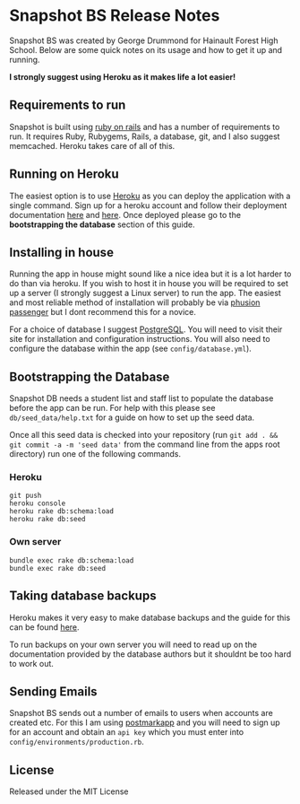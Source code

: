 # Snapshot BS Release Notes

Snapshot BS was created by George Drummond for Hainault Forest High School. Below are some quick notes on its usage and how to get it up and running.

**I strongly suggest using Heroku as it makes life a lot easier!**

## Requirements to run

Snapshot is built using [ruby on rails](http://http://rubyonrails.org/) and has a number of requirements to run. It requires Ruby, Rubygems, Rails, a database, git, and I also suggest memcached. Heroku takes care of all of this.

## Running on Heroku

The easiest option is to use [Heroku](http://heroku.com) as you can deploy the application with a single command. Sign up for a heroku account and follow their deployment documentation [here](http://devcenter.heroku.com/articles/creating-apps) and [here](http://devcenter.heroku.com/articles/git). Once deployed please go to the **bootstrapping the database** section of this guide.

## Installing in house

Running the app in house might sound like a nice idea but it is a lot harder to do than via heroku. If you wish to host it in house you will be required to set up a server (I strongly suggest a Linux server) to run the app. The easiest and most reliable method of installation will probably be via [phusion passenger](http://www.modrails.com/) but I dont recommend this for a novice.

For a choice of database I suggest [PostgreSQL](http://www.postgresql.org/). You will need to visit their site for installation and configuration instructions. You will also need to configure the database within the app (see ```config/database.yml```).

## Bootstrapping the Database

Snapshot DB needs a student list and staff list to populate the database before the app can be run. For help with this please see ```db/seed_data/help.txt``` for a guide on how to set up the seed data.

Once all this seed data is checked into your repository (run ```git add . && git commit -a -m 'seed data'``` from the command line from the apps root directory) run one of the following commands.

### Heroku
    git push
    heroku console
    heroku rake db:schema:load
    heroku rake db:seed

### Own server
    bundle exec rake db:schema:load
    bundle exec rake db:seed

## Taking database backups

Heroku makes it very easy to make database backups and the guide for this can be found [here](http://devcenter.heroku.com/articles/pgbackups).

To run backups on your own server you will need to read up on the documentation provided by the database authors but it shouldnt be too hard to work out.

## Sending Emails

Snapshot BS sends out a number of emails to users when accounts are created etc. For this I am using [postmarkapp](http://postmarkapp.com/) and you will need to sign up for an account and obtain an ```api key``` which you must enter into ```config/environments/production.rb```.

## License

Released under the MIT License